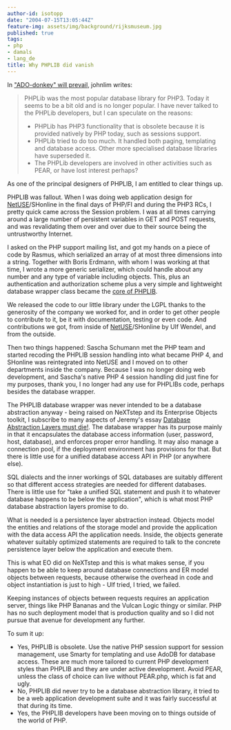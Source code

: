 ```yaml
---
author-id: isotopp
date: "2004-07-15T13:05:44Z"
feature-img: assets/img/background/rijksmuseum.jpg
published: true
tags:
- php
- damals
- lang_de
title: Why PHPLIB did vanish
---
```

In ["ADO-donkey" will prevail](http://phplens.com/phpeverywhere/?q=node/view/69), johnlim writes:

> PHPLib was the most popular database library for PHP3. Today it seems to be a bit old and is no longer popular. I have never talked to the PHPLib developers, but I can speculate on the reasons:
> - PHPLib has PHP3 functionality that is obsolete because it is provided natively by PHP today, such as sessions support.
> - PHPLib tried to do too much. It handled both paging, templating and database access. Other more specialised database libraries have superseded it.
> - The PHPLib developers are involved in other activities such as PEAR, or have lost interest perhaps?

As one of the principal designers of PHPLIB, I am entitled to clear things up.

PHPLIB was fallout. When I was doing web application design for 
[NetUSE](http://www.netuse.de)/SHonline in the final days of PHP/FI and during the PHP3 RCs, I pretty quick came across the Session problem. I was at all times carrying around a large number of persistent variables in GET and POST requests, and was revalidating them over and over due to their source being the untrustworthy Internet.

I asked on the PHP support mailing list, and got my hands on a piece of code by Rasmus, which serialized an array of at most three dimensions into a string. Together with Boris Erdmann, with whom I was working at that time, I wrote a more generic serializer, which could handle about any number and any type of variable including objects. This, plus an authentication and authorization scheme plus a very simple and lightweight database wrapper class became the 
[core of PHPLIB](https://marc.info/?l=php-general&amp;m=90222503034131&amp;w=2).

We released the code to our little library under the LGPL thanks to the generosity of the company we worked for, and in order to get other people to contribute to it, be it with documentation, testing or even code. And contributions we got, from inside of 
[NetUSE](http://www.netuse.de)/SHonline by Ulf Wendel, and from the outside.

Then two things happened: Sascha Schumann met the PHP team and started recoding the PHPLIB session handling into what became PHP 4, and SHonline was reintegrated into NetUSE and I moved on to other departments inside the company. Because I was no longer doing web development, and Sascha's native PHP 4 session handling did just fine for my purposes, thank you, I no longer had any use for PHPLIBs code, perhaps besides the database wrapper.

The PHPLIB database wrapper was never intended to be a database abstraction anyway - being raised on NeXTstep and its Enterprise Objects toolkit, I subscribe to many aspects of Jeremy's essay 
[Database Abstraction Layers must die!](http://jeremy.zawodny.com/blog/archives/002194.html). The database wrapper has its purpose mainly in that it encapsulates the database access information (user, password, host, database), and enforces proper error handling. It may also manage a connection pool, if the deployment environment has provisions for that. But there is little use for a unified database access API in PHP (or anywhere else).

SQL dialects and the inner workings of SQL databases are suitably different so that different access strategies are needed for different databases. There is little use for "take a unified SQL statement and push it to whatever database happens to be below the application", which is what most PHP database abstraction layers promise to do.

What is needed is a persistence layer abstraction instead. Objects model the entities and relations of the storage model and provide the application with the data access API the application needs. Inside, the objects generate whatever suitably optimized statements are required to talk to the concrete persistence layer below the application and execute them. 

This is what EO did on NeXTstep and this is what makes sense, if you happen to be able to keep around database connections and ER model objects between requests, because otherwise the overhead in code and object instantiation is just to high - Ulf tried, I tried, we failed. 

Keeping instances of objects between requests requires an application server, things like PHP Bananas and the Vulcan Logic thingy or similar. PHP has no such deployment model that is production quality and so I did not pursue that avenue for development any further.

To sum it up:

- Yes, PHPLIB is obsolete. Use the native PHP session support for session management, use Smarty for templating and use AdoDB for database access. These are much more tailored to current PHP development styles than PHPLIB and they are under active development. Avoid PEAR, unless the class of choice can live without PEAR.php, which is fat and ugly.
- No, PHPLIB did never try to be a database abstraction library, it tried to be a web application development suite and it was fairly successful at that during its time.
- Yes, the PHPLIB developers have been moving on to things outside of the world of PHP.